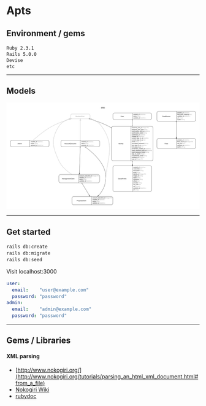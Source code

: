 # Apts

## Environment / gems

```
Ruby 2.3.1
Rails 5.0.0
Devise
etc
```

---

## Models

![](erd/erd.jpg)

---

## Get started

```bash
rails db:create
rails db:migrate
rails db:seed
```

Visit localhost:3000

```yml
user:
  email:    "user@example.com"
  password: "password"
admin:
  email:    "admin@example.com"
  password: "password"
```

---

## Gems / Libraries

#### XML parsing
- [http://www.nokogiri.org/](http://www.nokogiri.org/tutorials/parsing_an_html_xml_document.html#from_a_file)
- [Nokogiri Wiki](https://github.com/sparklemotion/nokogiri/wiki)
- [rubydoc](http://www.rubydoc.info/github/sparklemotion/nokogiri/Nokogiri/XML/Document)
